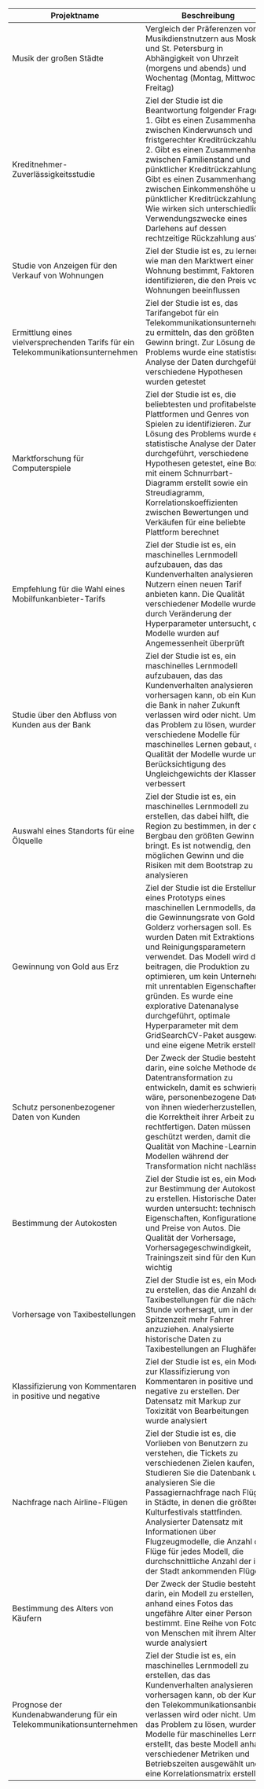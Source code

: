 **Projektname** | **Beschreibung** | **Verwendete Bibliotheken**
------------ | ------------- | -------------
Musik der großen Städte | Vergleich der Präferenzen von Musikdienstnutzern aus Moskau und St. Petersburg in Abhängigkeit von Uhrzeit (morgens und abends) und Wochentag (Montag, Mittwoch, Freitag) | Pandas
Kreditnehmer-Zuverlässigkeitsstudie | Ziel der Studie ist die Beantwortung folgender Fragen: 1. Gibt es einen Zusammenhang zwischen Kinderwunsch und fristgerechter Kreditrückzahlung? 2. Gibt es einen Zusammenhang zwischen Familienstand und pünktlicher Kreditrückzahlung? 3. Gibt es einen Zusammenhang zwischen Einkommenshöhe und pünktlicher Kreditrückzahlung? 4. Wie wirken sich unterschiedliche Verwendungszwecke eines Darlehens auf dessen rechtzeitige Rückzahlung aus?| Pandas, Pymystem3
Studie von Anzeigen für den Verkauf von Wohnungen | Ziel der Studie ist es, zu lernen, wie man den Marktwert einer Wohnung bestimmt, Faktoren zu identifizieren, die den Preis von Wohnungen beeinflussen | Pandas
Ermittlung eines vielversprechenden Tarifs für ein Telekommunikationsunternehmen | Ziel der Studie ist es, das Tarifangebot für ein Telekommunikationsunternehmen zu ermitteln, das den größten Gewinn bringt. Zur Lösung des Problems wurde eine statistische Analyse der Daten durchgeführt, verschiedene Hypothesen wurden getestet | Pandas, numpy, stats
Marktforschung für Computerspiele | Ziel der Studie ist es, die beliebtesten und profitabelsten Plattformen und Genres von Spielen zu identifizieren. Zur Lösung des Problems wurde eine statistische Analyse der Daten durchgeführt, verschiedene Hypothesen getestet, eine Box mit einem Schnurrbart-Diagramm erstellt sowie ein Streudiagramm, Korrelationskoeffizienten zwischen Bewertungen und Verkäufen für eine beliebte Plattform berechnet | pandas, numpy, statistiken, matplotlib.pyplot
Empfehlung für die Wahl eines Mobilfunkanbieter-Tarifs | Ziel der Studie ist es, ein maschinelles Lernmodell aufzubauen, das das Kundenverhalten analysieren und Nutzern einen neuen Tarif anbieten kann. Die Qualität verschiedener Modelle wurde durch Veränderung der Hyperparameter untersucht, die Modelle wurden auf Angemessenheit überprüft | pandas, sklearn.tree, sklearn.ensemble, sklearn.metrics, sklearn.model_selection, random
Studie über den Abfluss von Kunden aus der Bank | Ziel der Studie ist es, ein maschinelles Lernmodell aufzubauen, das das Kundenverhalten analysieren und vorhersagen kann, ob ein Kunde die Bank in naher Zukunft verlassen wird oder nicht. Um das Problem zu lösen, wurden verschiedene Modelle für maschinelles Lernen gebaut, die Qualität der Modelle wurde unter Berücksichtigung des Ungleichgewichts der Klassen verbessert | pandas, sklearn.tree, sklearn.ensemble, sklearn.metrics, sklearn.model_selection, sklearn.linear_model, sklearn.preprocessing, sklearn.utils
Auswahl eines Standorts für eine Ölquelle | Ziel der Studie ist es, ein maschinelles Lernmodell zu erstellen, das dabei hilft, die Region zu bestimmen, in der der Bergbau den größten Gewinn bringt. Es ist notwendig, den möglichen Gewinn und die Risiken mit dem Bootstrap zu analysieren | pandas, numpy, sklearn.metrics, sklearn.model_selection, sklearn.linear_model, scipy
Gewinnung von Gold aus Erz|Ziel der Studie ist die Erstellung eines Prototyps eines maschinellen Lernmodells, das die Gewinnungsrate von Gold aus Golderz vorhersagen soll. Es wurden Daten mit Extraktions- und Reinigungsparametern verwendet. Das Modell wird dazu beitragen, die Produktion zu optimieren, um kein Unternehmen mit unrentablen Eigenschaften zu gründen. Es wurde eine explorative Datenanalyse durchgeführt, optimale Hyperparameter mit dem GridSearchCV-Paket ausgewählt und eine eigene Metrik erstellt| pandas, numpy, sklearn.metrics, sklearn.model_selection, sklearn.linear_model, sklearn.ensemble, sklearn.tree, sklearn.metrics.scorer, scipy
Schutz personenbezogener Daten von Kunden|Der Zweck der Studie besteht darin, eine solche Methode der Datentransformation zu entwickeln, damit es schwierig wäre, personenbezogene Daten von ihnen wiederherzustellen, um die Korrektheit ihrer Arbeit zu rechtfertigen. Daten müssen geschützt werden, damit die Qualität von Machine-Learning-Modellen während der Transformation nicht nachlässt | pandas, numpy, sklearn.linear_model
Bestimmung der Autokosten|Ziel der Studie ist es, ein Modell zur Bestimmung der Autokosten zu erstellen. Historische Daten wurden untersucht: technische Eigenschaften, Konfigurationen und Preise von Autos. Die Qualität der Vorhersage, Vorhersagegeschwindigkeit, Trainingszeit sind für den Kunden wichtig | pandas, sklearn.linear_model, sklearn.model_selection, sklearn.tree, sklearn.ensemble, sklearn.metrics, lightgbm.sklearn
Vorhersage von Taxibestellungen|Ziel der Studie ist es, ein Modell zu erstellen, das die Anzahl der Taxibestellungen für die nächste Stunde vorhersagt, um in der Spitzenzeit mehr Fahrer anzuziehen. Analysierte historische Daten zu Taxibestellungen an Flughäfen | pandas, numpy, sklearn.linear_model, sklearn.model_selection, sklearn.tree, sklearn.ensemble, sklearn.metrics, statsmodels.tsa.seasonal, matplotlib.pyplot, sklearn.metrics.scorer
Klassifizierung von Kommentaren in positive und negative | Ziel der Studie ist es, ein Modell zur Klassifizierung von Kommentaren in positive und negative zu erstellen. Der Datensatz mit Markup zur Toxizität von Bearbeitungen wurde analysiert | pandas, numpy, sklearn.linear_model, sklearn.model_selection, sklearn.tree, sklearn.ensemble, sklearn.metrics, re, nltk, nltk.corpus, sklearn.feature_extraction.text
Nachfrage nach Airline-Flügen | Ziel der Studie ist es, die Vorlieben von Benutzern zu verstehen, die Tickets zu verschiedenen Zielen kaufen, Studieren Sie die Datenbank und analysieren Sie die Passagiernachfrage nach Flügen in Städte, in denen die größten Kulturfestivals stattfinden. Analysierter Datensatz mit Informationen über Flugzeugmodelle, die Anzahl der Flüge für jedes Modell, die durchschnittliche Anzahl der in der Stadt ankommenden Flüge | pandas, seegeboren, matplotlib.pyplot, math, scipy
Bestimmung des Alters von Käufern|Der Zweck der Studie besteht darin, ein Modell zu erstellen, das anhand eines Fotos das ungefähre Alter einer Person bestimmt. Eine Reihe von Fotos von Menschen mit ihrem Alter wurde analysiert | pandas, numpy, seaborn, tensorflow, tensorflow.keras.preprocessing.image, matplotlib.pyplot
Prognose der Kundenabwanderung für ein Telekommunikationsunternehmen| Ziel der Studie ist es, ein maschinelles Lernmodell zu erstellen, das das Kundenverhalten analysieren und vorhersagen kann, ob der Kunde den Telekommunikationsanbieter verlassen wird oder nicht. Um das Problem zu lösen, wurden Modelle für maschinelles Lernen erstellt, das beste Modell anhand verschiedener Metriken und Betriebszeiten ausgewählt und eine Korrelationsmatrix erstellt | pandas, matplotlib.pyplot, sklearn.metrics, sklearn.model_selection, sklearn.pipeline, sklearn.preprocessing, sklearn.linear_model, sklearn.ensemble, sklearn.neural_network, catboost, tqdm

